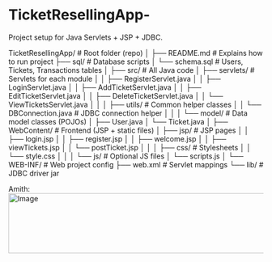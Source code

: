 # TicketResellingApp-

Project setup for Java Servlets + JSP + JDBC.


TicketResellingApp/                 # Root folder (repo)
│
├── README.md                       # Explains how to run project
├── sql/                            # Database scripts
│   └── schema.sql                  # Users, Tickets, Transactions tables
│
├── src/                            # All Java code
│   ├── servlets/                   # Servlets for each module
│   │   ├── RegisterServlet.java
│   │   ├── LoginServlet.java
│   │   ├── AddTicketServlet.java
│   │   ├── EditTicketServlet.java
│   │   ├── DeleteTicketServlet.java
│   │   └── ViewTicketsServlet.java
│   │
│   ├── utils/                      # Common helper classes
│   │   └── DBConnection.java       # JDBC connection helper
│   │
│   └── model/                      # Data model classes (POJOs)
│       ├── User.java
│       └── Ticket.java
│
├── WebContent/                     # Frontend (JSP + static files)
│   ├── jsp/                        # JSP pages
│   │   ├── login.jsp
│   │   ├── register.jsp
│   │   ├── welcome.jsp
│   │   ├── viewTickets.jsp
│   │   └── postTicket.jsp
│   │
│   ├── css/                        # Stylesheets
│   │   └── style.css
│   │
│   └── js/                         # Optional JS files
│       └── scripts.js
│
└── WEB-INF/                        # Web project config
    ├── web.xml                     # Servlet mappings
    └── lib/                        # JDBC driver jar



Amith: 
<img width="880" height="119" alt="Image" src="https://github.com/user-attachments/assets/23ff0c31-fe5c-4f55-a394-17790492c8e6" />
